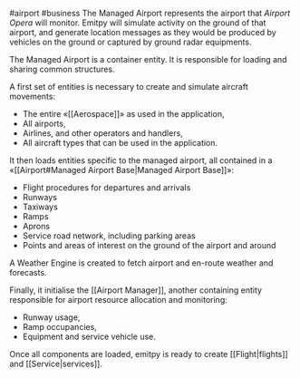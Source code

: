 #airport #business
The Managed Airport represents the airport that *Airport Opera* will monitor.
Emitpy will simulate activity on the ground of that airport, and generate location messages as they would be produced by vehicles on the ground or captured by ground radar equipments.

The Managed Airport is a container entity. It is responsible for loading and sharing common structures.

A first set of entities is necessary to create and simulate aircraft movements:
- The entire «[[Aerospace]]» as used in the application,
- All airports,
- Airlines, and other operators and handlers,
- All aircraft types that can be used in the application.

It then loads entities specific to the managed airport, all contained in a «[[Airport#Managed Airport Base|Managed Airport Base]]»:
- Flight procedures for departures and arrivals
- Runways
- Taxiways
- Ramps
- Aprons
- Service road network, including parking areas
- Points and areas of interest on the ground of the airport and around

A Weather Engine is created to fetch airport and en-route weather and forecasts.

Finally, it initialise the [[Airport Manager]], another containing entity responsible for airport resource allocation and monitoring:
- Runway usage,
- Ramp occupancies,
- Equipment and service vehicle use.

Once all components are loaded, emitpy is ready to create [[Flight|flights]] and [[Service|services]].